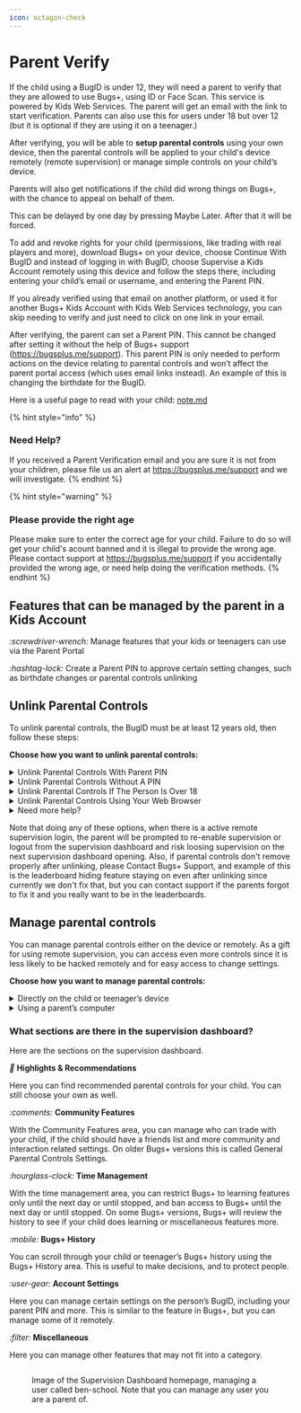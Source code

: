 ```yaml
---
icon: octagon-check
---
```


# Parent Verify

If the child using a BugID is under 12, they will need a parent to verify that they are allowed to use Bugs+, using ID or Face Scan. This service is powered by Kids Web Services. The parent will get an email with the link to start verification. Parents can also use this for users under 18 but over 12 (but it is optional if they are using it on a teenager.)

After verifying, you will be able to **setup parental controls** using your own device, then the parental controls will be applied to your child's device remotely (remote supervision) or manage simple controls on your child‘s device.

Parents will also get notifications if the child did wrong things on Bugs+, with the chance to appeal on behalf of them.

This can be delayed by one day by pressing Maybe Later. After that it will be forced.

To add and revoke rights for your child (permissions, like trading with real players and more), download Bugs+ on your device, choose Continue With BugID and instead of logging in with BugID, choose Supervise a Kids Account remotely using this device and follow the steps there, including entering your child’s email or username, and entering the Parent PIN.

If you already verified using that email on another platform, or used it for another Bugs+ Kids Account with Kids Web Services technology, you can skip needing to verify and just need to click on one link in your email.

After verifying, the parent can set a Parent PIN. This cannot be changed after setting it without the help of Bugs+ support (https://bugsplus.me/support). This parent PIN is only needed to perform actions on the device relating to parental controls and won’t affect the parent portal access (which uses email links instead). An example of this is changing the birthdate for the BugID.

Here is a useful page to read with your child: [note.md](note.md "mention")

{% hint style="info" %}
### Need Help?

If you received a Parent Verification email and you are sure it is not from your children, please file us an alert at https://bugsplus.me/support and we will investigate.
{% endhint %}

{% hint style="warning" %}
### Please provide the right age

Please make sure to enter the correct age for your child. Failure to do so will get your child's acount banned and it is illegal to provide the wrong age. Please contact support at https://bugsplus.me/support if you accidentally provided the wrong age, or need help doing the verification methods.&#x20;
{% endhint %}

## Features that can be managed by the parent in a Kids Account

<i class="fa-screwdriver-wrench">:screwdriver-wrench:</i> Manage features that your kids or teenagers can use via the Parent Portal

<i class="fa-hashtag-lock">:hashtag-lock:</i> Create a Parent PIN to approve certain setting changes, such as birthdate changes or parental controls unlinking

## Unlink Parental Controls

To unlink parental controls, the BugID must be at least 12 years old, then follow these steps:

**Choose how you want to unlink parental controls:**

<details>

<summary>Unlink Parental Controls With Parent PIN</summary>

To unlink parental controls with a Parent PIN, follow these steps:

1. Go to the Account tab (the person icon)
2. Press Account Settings
3. Press Account Details
4. Press Kids Account Settings
5. Press "My Parent Is Here, Next Step" on the popup
6. Enter your Parent PIN
7. Press Approve
8. Press Next
9. Parental Controls will be unlinked!

**Or, use a device that is setup for remote supervision management:**

1. On the supervision homepage, press Account Settings
2. Press About Supervision
3. Press Under Learn More About Parental Controls, press Disable Parental Controls For This Account
4. Enter your Parent PIN
5. Press Approve
6. Press Next
7. Press Sign Out
8. Parental controls will be unlinked, and you will be signed out of the supervision dashboard

{% hint style="info" %}
If Explore Options To Remove Parental Controls or nothing appears instead of remove parental controls, then the account is under 12. Clicking the explore options instead of remove parental controls will ask you to make settings less stricter, wait, or  change the birthdate before unlinking.
{% endhint %}

</details>

<details>

<summary>Unlink Parental Controls Without A PIN</summary>

To unlink parental controls without using a Parent PIN (useful if you forgot the PIN), please note that before the parental controls will be unlinked a siren noise will play on your device at the volume of what you set on your device (so make sure to turn off the volume), and note that the user will get banned until the next day starts as a punishment. To do this, follow these steps:

1. Go to the Account tab (the person icon)
2. Press Account Settings
3. Press Account Details
4. Press Kids Account Settings
5. Press "Unlink parental controls without parent"
6. Read the note carefully and press "Acknowledge & Unlink Parental Controls"
7. Wait for the 1 minute timer to finish, please don't close the page or window while the timer is on
8. The siren noise will go off, the user will get banned for a day and the parental controls will turn off.

{% include "../../.gitbook/includes/parental-controls-unlinking-timer-method.md" %}

If you want to use another BugID or guest mode during the ban time, perform a Quick Restart by pressing the green flag at the top of the screen, while holding down the D key. Continue holding it even while selecting the buttons on the popup. If you see a popup, press the appropriate buttons on it. Then, you should see a Debug Mode instead of the title screen. Stop holding the key, and if you missed, restart those steps. Then, press the Reset button. Press the confirm button that will appear, then Bugs+ should restart. Now you can login to another account, note that you can login to your Kids Account that with the parental controls you have removed after the next day anytime without loosing any save data.

</details>

<details>

<summary>Unlink Parental Controls If The Person Is Over 18</summary>

You can also change your birthdate to over 18 to remove parental controls, this also requires the Parent PIN. Learn more at [change-bugid-account-birthdate.md](../../bugid/change-bugid-account-birthdate.md "mention").

This usually happens automatically if the user turns 18, but on older versions it may not happen automatically at all if you don’t change the birthdate or go to the parental controls removal area, click on it and follow the steps, or you will need to review the birthdate settings and confirm the age and review the Bugs+ Rules, and require approval with PIN, but we have changed that since adults don’t need random unwanted parental controls, so we remove it automatically. Update Bugs+ (reinstall Bugs+ and replace the new file with the okd file, or press Update if a update checking popup appears on app opening), and it should remove it automatically and the parenta, controls reviewing popup should go away.

</details>

<details>

<summary>Unlink Parental Controls Using Your Web Browser</summary>

If all the above fails, you can also remove supervision from your browser. Note that the account will still be banned for a day, but a siren noise won’t play. So we recommend either using the device or using remote supervision if you know the PIN.

Steps (please note this is currently coming soon at the time of writing, it may work it may not work):

1. Go to [Bugs+ Supervision Opt Out - http://bugsplus.me/supervision-opt-out](http://bugsplus.me/supervision-opt-out)
2. Select Next
3. Enter your UserID. You can find this on most AI Summary cards on your profile, by going to Community (cell phone tower icon), click user profiles and click My Profile (if you are using guest mode or another account enter your username \[only works for public profiles for viewing other people’s profiles unless you friended them]) and scroll to the BugAI User AI Summary and locate the userid if displayed after it finished loading. No password will be required.
4. Read what supervision actually means and click Unlink.
5. Read the note saying about the 1 day ban, check the checkboxes and click the OK button.
6. Your devices should get banned and the parental controls should get unlinked. A timer won’t play though.

</details>

<details>

<summary>Need more help?</summary>

You can contact Bugs+ Support for more help. Don’t attempt to mod Bugs+ to unlink it.

</details>

Note that doing any of these options, when there is a active remote supervision login, the parent will be prompted to re-enable supervision or logout from the supervision dashboard and risk loosing supervision on the next supervision dashboard opening. Also, if parental controls don't remove properly after unlinking, please Contact Bugs+ Support, and example of this is the leaderboard hiding feature staying on even after unlinking since currently we don't fix that, but you can contact support if the parents forgot to fix it and you really want to be in the leaderboards.

## Manage parental controls

You can manage parental controls either on the device or remotely. As a gift for using remote supervision, you can access even more controls since it is less likely to be hacked remotely and for easy access to change settings.

**Choose how you want to manage parental controls:**

<details>

<summary>Directly on the child or teenager’s device</summary>

You can manage certain parental controls on directly on their device by following the following steps:

1. Go to the Account tab (the person icon)
2. On newer Bugs+ versions, Select Account Settings or on older versions, choose from Settings or Account Settings based on what you want to manage
3. On newer versions, select Parental Controls, or on older versions, select a setting you want to manage like you normally set settings
4. On older versions, Enter your Parent PIN if prompted
5. On newer versions, select a parental controls setting to manage, then Enter your Parent PIN when prompted

{% hint style="info" %}
Some features you are used to seeing won’t show on their device since you need to use remote supervision to access more parental controls
{% endhint %}

### When using their device instead of yours, only these parental controls are available:

<i class="fa-sliders-up">:sliders-up:</i> Configure a limited range of parental settings, such as trading (other configurations may not be available)

<i class="fa-hourglass-clock">:hourglass-clock:</i> Enforce learning features only until the end of the day or until stopped using the Parent PIN

To unlock more control, consider remotely changing settings alongside changing it directly.

</details>

<details>

<summary>Using a parent’s computer</summary>

Remotely managing parental controls gives more control over their kids and teenagers since they can manage it even when they don’t have their device nearby, and since there is more features.

**On a parent’s computer, follow these steps:**

1. Download Bugs+ if you don’t already have it on your computer
2. Press Continue With BugID
3. Instead of signing in, select Supervise a Kids Account remotely using this device
4. When prompted, enter your kid or teenager’s username or login email
5. Enter the Parent PIN when prompted
6. Press Start
7. A supervision dashboard should show up, manage your settings there

</details>

### What sections are there in the supervision dashboard?

Here are the sections on the supervision dashboard.

<i class="fa-stars">:stars:</i> **Highlights & Recommendations**

Here you can find recommended parental controls for your child. You can still choose your own as well.

<i class="fa-comments">:comments:</i> **Community Features**

With the Community Features area, you can manage who can trade with your child, if the child should have a friends list and more community and interaction related settings. On older Bugs+ versions this is called General Parental Controls Settings.

<i class="fa-hourglass-clock">:hourglass-clock:</i> **Time Management**

With the time management area, you can restrict Bugs+ to learning features only until the next day or until stopped, and ban access to Bugs+ until the next day or until stopped. On some Bugs+ versions, Bugs+ will review the history to see if your child does learning or miscellaneous features more.

<i class="fa-mobile">:mobile:</i> **Bugs+ History**

You can scroll through your child or teenager’s Bugs+ history using the Bugs+ History area. This is useful to make decisions, and to protect people.

<i class="fa-user-gear">:user-gear:</i> **Account Settings**

Here you can manage certain settings on the person’s BugID, including your parent PIN and more. This is similar to the feature in Bugs+, but you can manage some of it remotely.

<i class="fa-filter">:filter:</i> **Miscellaneous**

Here you can manage other features that may not fit into a category.

<figure><img src="../../.gitbook/assets/Image 1-9-2025 at 2.44 pm.png" alt=""><figcaption><p>Image of the Supervision Dashboard homepage, managing a user called ben-school. Note that you can manage any user you are a parent of.</p></figcaption></figure>
